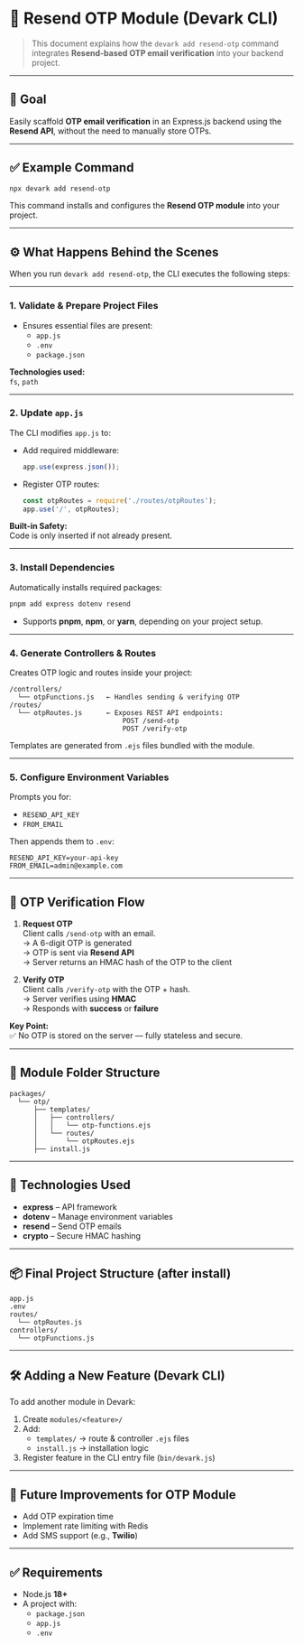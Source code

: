 # 📄 Resend OTP Module (Devark CLI)

> This document explains how the `devark add resend-otp` command integrates **Resend-based OTP email verification** into your backend project.

---

## 🔐 Goal

Easily scaffold **OTP email verification** in an Express.js backend using the **Resend API**, without the need to manually store OTPs.

---

## ✅ Example Command

```bash
npx devark add resend-otp
```

This command installs and configures the **Resend OTP module** into your project.

---

## ⚙️ What Happens Behind the Scenes

When you run `devark add resend-otp`, the CLI executes the following steps:

---

### 1. Validate & Prepare Project Files

- Ensures essential files are present:
     - `app.js`
     - `.env`
     - `package.json`

**Technologies used:**  
`fs`, `path`

---

### 2. Update `app.js`

The CLI modifies `app.js` to:

- Add required middleware:
     ```js
     app.use(express.json());
     ```
- Register OTP routes:
     ```js
     const otpRoutes = require('./routes/otpRoutes');
     app.use('/', otpRoutes);
     ```

**Built-in Safety:**  
Code is only inserted if not already present.

---

### 3. Install Dependencies

Automatically installs required packages:

```bash
pnpm add express dotenv resend
```

- Supports **pnpm**, **npm**, or **yarn**, depending on your project setup.

---

### 4. Generate Controllers & Routes

Creates OTP logic and routes inside your project:

```
/controllers/
  └── otpFunctions.js   ← Handles sending & verifying OTP
/routes/
  └── otpRoutes.js      ← Exposes REST API endpoints:
                            POST /send-otp
                            POST /verify-otp
```

Templates are generated from `.ejs` files bundled with the module.

---

### 5. Configure Environment Variables

Prompts you for:

- `RESEND_API_KEY`
- `FROM_EMAIL`

Then appends them to `.env`:

```
RESEND_API_KEY=your-api-key
FROM_EMAIL=admin@example.com
```

---

## 🔄 OTP Verification Flow

1. **Request OTP**  
   Client calls `/send-otp` with an email.  
   → A 6-digit OTP is generated  
   → OTP is sent via **Resend API**  
   → Server returns an HMAC hash of the OTP to the client

2. **Verify OTP**  
   Client calls `/verify-otp` with the OTP + hash.  
   → Server verifies using **HMAC**  
   → Responds with **success** or **failure**

**Key Point:**  
✅ No OTP is stored on the server — fully stateless and secure.

---

## 📂 Module Folder Structure

```
packages/
  └── otp/
      ├── templates/
      │   ├── controllers/
      │   │   └── otp-functions.ejs
      │   └── routes/
      │       └── otpRoutes.ejs
      ├── install.js
```

---

## 🧰 Technologies Used

- **express** – API framework
- **dotenv** – Manage environment variables
- **resend** – Send OTP emails
- **crypto** – Secure HMAC hashing

---

## 📦 Final Project Structure (after install)

```
app.js
.env
routes/
  └── otpRoutes.js
controllers/
  └── otpFunctions.js
```

---

## 🛠 Adding a New Feature (Devark CLI)

To add another module in Devark:

1. Create `modules/<feature>/`
2. Add:
      - `templates/` → route & controller `.ejs` files
      - `install.js` → installation logic
3. Register feature in the CLI entry file (`bin/devark.js`)

---

## 🌟 Future Improvements for OTP Module

- Add OTP expiration time
- Implement rate limiting with Redis
- Add SMS support (e.g., **Twilio**)

---

## ✅ Requirements

- Node.js **18+**
- A project with:
     - `package.json`
     - `app.js`
     - `.env`
